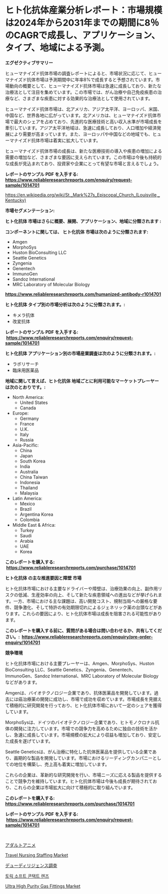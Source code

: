 <p><h1>ヒト化抗体産業分析レポート：市場規模は2024年から2031年までの期間に8％のCAGRで成長し、アプリケーション、タイプ、地域による予測。</h1></p><p><strong>エグゼクティブサマリー</strong></p>
<p><p>ヒューマナイズド抗体市場の調査レポートによると、市場状況に応じて、ヒューマナイズド抗体市場は予測期間中に年率8%で成長すると予想されています。市場動向の概要として、ヒューマナイズド抗体市場は急速に成長しており、新たな治療法として注目を集めています。この市場では、がん治療や自己免疫疾患の治療など、さまざまな疾患に対する効果的な治療法として使用されています。</p><p>ヒューマナイズド抗体市場は、北アメリカ、アジア太平洋、ヨーロッパ、米国、中国など、世界各地に広がっています。北アメリカは、ヒューマナイズド抗体市場で最大のシェアを占めており、先進的な医療技術と高い収入水準が市場成長を牽引しています。アジア太平洋地域は、急速に成長しており、人口増加や経済発展により需要が高まっています。また、ヨーロッパや中国などの地域でも、ヒューマナイズド抗体市場は着実に拡大しています。</p><p>ヒューマナイズド抗体市場の成長は、新たな医療技術の導入や疾患の増加による需要の増加など、さまざまな要因に支えられています。この市場は今後も持続的な成長が見込まれており、投資家や企業にとって有望な市場と言えるでしょう。</p></p>
<p><strong>レポートのサンプル PDF を入手する: <a href="https://www.reliableresearchreports.com/enquiry/request-sample/1014701">https://www.reliableresearchreports.com/enquiry/request-sample/1014701</a></strong></p>
<p><a href="https://en.wikipedia.org/wiki/St._Mark%27s_Episcopal_Church_(Louisville,_Kentucky)">https://en.wikipedia.org/wiki/St._Mark%27s_Episcopal_Church_(Louisville,_Kentucky)</a></p>
<p><strong>市場セグメンテーション:</strong></p>
<p><strong> ヒト化抗体 市場はさらに概要、展開、アプリケーション、地域に分類されます :</strong></p>
<p><strong>コンポーネントに関しては、 ヒト化抗体 市場は次のように分類されます: &nbsp;</strong></p>
<p><ul><li>Amgen</li><li>MorphoSys</li><li>Huston BioConsulting LLC</li><li>Seattle Genetics</li><li>Zyngenia</li><li>Genentech</li><li>ImmunoGen</li><li>Sandoz International</li><li>MRC Laboratory of Molecular Biology</li></ul></p>
<p><strong><a href="https://www.reliableresearchreports.com/humanized-antibody-r1014701">https://www.reliableresearchreports.com/humanized-antibody-r1014701</a></strong></p>
<p><strong> ヒト化抗体 タイプ別の市場分析は次のように分類されます。:</strong></p>
<p><ul><li>キメラ抗体</li><li>改変抗体</li></ul></p>
<p><strong>レポートのサンプル PDF を入手する: &nbsp;<a href="https://www.reliableresearchreports.com/enquiry/request-sample/1014701">https://www.reliableresearchreports.com/enquiry/request-sample/1014701</a></strong></p>
<p><strong> ヒト化抗体 アプリケーション別の市場産業調査は次のように分類されます。:</strong></p>
<p><ul><li>ラボリサーチ</li><li>臨床用医薬品</li></ul></p>
<p><strong>地域に関して言えば、ヒト化抗体 地域ごとに利用可能なマーケットプレーヤーは次のとおりです。:</strong></p>
<p><ul>
    <li>
        North America:
        <ul>
            <li>United States</li>
            <li>Canada</li>
        </ul>
    </li>
    <li>
        Europe:
        <ul>
            <li>Germany</li>
            <li>France</li>
            <li>U.K.</li>
            <li>Italy</li>
            <li>Russia</li>
        </ul>
    </li>
    <li>
        Asia-Pacific:
        <ul>
            <li>China</li>
            <li>Japan</li>
            <li>South Korea</li>
            <li>India</li>
            <li>Australia</li>
            <li>China Taiwan</li>
            <li>Indonesia</li>
            <li>Thailand</li>
            <li>Malaysia</li>
        </ul>
    </li>
    <li>
        Latin America:
        <ul>
            <li>Mexico</li>
            <li>Brazil</li>
            <li>Argentina Korea</li>
            <li>Colombia</li>
        </ul>
    </li>
    <li>
        Middle East & Africa:
        <ul>
            <li>Turkey</li>
            <li>Saudi</li>
            <li>Arabia</li>
            <li>UAE</li>
            <li>Korea</li>
        </ul>
    </li>
    </ul></p>
<p><strong>このレポートを購入する: &nbsp;<a href="https://www.reliableresearchreports.com/purchase/1014701">https://www.reliableresearchreports.com/purchase/1014701</a></strong></p>
<p><strong>ヒト化抗体 の主な推進要因と障壁 市場</strong></p>
<p><p>ヒト化抗体市場における主要なドライバーや障壁は、治療効果の向上、副作用リスクの低減、生産効率の向上、そして新たな疾患領域への進出などが挙げられます。一方、市場における主な課題は、高い開発コスト、規制当局への厳格な要件、競争激化、そして特許の有効期限切れによるジェネリック薬の台頭などがあります。これらの要因により、ヒト化抗体市場は成長を阻害される可能性があります。</p></p>
<p><strong>このレポートを購入する前に、質問がある場合は問い合わせるか、共有してください。:&nbsp; <a href="https://www.reliableresearchreports.com/enquiry/pre-order-enquiry/1014701">https://www.reliableresearchreports.com/enquiry/pre-order-enquiry/1014701</a></strong></p>
<p><strong>競争環境</strong></p>
<p><p>ヒト化抗体市場における主要プレーヤーは、Amgen、MorphoSys、Huston BioConsulting LLC、Seattle Genetics、Zyngenia、Genentech、ImmunoGen、Sandoz International、MRC Laboratory of Molecular Biologyなどがあります。</p><p>Amgenは、バイオテクノロジー企業であり、抗体医薬品を開発しています。過去には癌治療薬の開発に成功し、市場で成功を収めています。市場成長を見据えて積極的に研究開発を行っており、ヒト化抗体市場において一定のシェアを獲得しています。</p><p>MorphoSysは、ドイツのバイオテクノロジー企業であり、ヒトモノクロナル抗体の開発に注力しています。市場での競争力を高めるために独自の技術を活かし、急速に成長しています。市場規模の拡大により収益も増加しており、安定した成長を遂げています。</p><p>Seattle Geneticsは、がん治療に特化した抗体医薬品を提供している企業であり、画期的な製品を開発しています。市場におけるリーディングカンパニーとしての地位を構築し、売上高も着実に増加しています。</p><p>これらの企業は、革新的な研究開発を行い、市場ニーズに応える製品を提供することで競争力を維持しています。ヒト化抗体市場は今後も成長が期待されており、これらの企業は市場拡大に向けて積極的に取り組んでいます。</p></p>
<p><strong>このレポートを購入する: &nbsp; <a href="https://www.reliableresearchreports.com/purchase/1014701">https://www.reliableresearchreports.com/purchase/1014701</a></strong></p>
<p><strong>レポートのサンプル PDF を入手する: &nbsp;<a href="https://www.reliableresearchreports.com/enquiry/request-sample/1014701">https://www.reliableresearchreports.com/enquiry/request-sample/1014701</a></strong><strong></strong></p>
<p>&nbsp;</p>
<p><p><a href="https://github.com/RandallRunte2023/Market-Research-Report-List-2/blob/main/274222923536.md">アダルトアニメ</a></p><p><a href="https://github.com/BurtonGALEN/Market-Research-Report-List-1/blob/main/travel-nursing-staffing-market.md">Travel Nursing Staffing Market</a></p><p><a href="https://github.com/TerrellConn/Market-Research-Report-List-2/blob/main/514422823534.md">デューディリジェンス調査</a></p><p><a href="https://github.com/LuckeyCorbin/Market-Research-Report-List-2/blob/main/332244731678.md">토릭 소프트 콘택트 렌즈</a></p><p><a href="https://www.linkedin.com/pulse/market-forecast-global-ultra-high-purity-gas-fittings-trends-odzue?trackingId=vIvpSeg6auVjOdOTGsoD%2Bw%3D%3D">Ultra High Purity Gas Fittings Market</a></p></p>